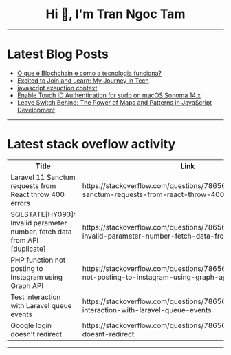 <h1 align="center">Hi 👋, I'm Tran Ngoc Tam</h1>

---

# Latest Blog Posts 
<!-- BLOG-POST-LIST:START -->
- [O que é Blochchain e como a tecnologia funciona?](https://dev.to/starch1/o-que-e-blochchain-e-como-a-tecnologia-funciona-24b0)
- [Excited to Join and Learn: My Journey in Tech](https://dev.to/ruturajj/excited-to-join-and-learn-my-journey-in-tech-59b9)
- [javascript exeuction context](https://dev.to/mhmd-salah/javascript-exeuction-context-12le)
- [Enable Touch ID Authentication for sudo on macOS Sonoma 14.x](https://dev.to/siddhantkcode/enable-touch-id-authentication-for-sudo-on-macos-sonoma-14x-4d28)
- [Leave Switch Behind: The Power of Maps and Patterns in JavaScript Development](https://dev.to/waelhabbal/leave-switch-behind-the-power-of-maps-and-patterns-in-javascript-development-2hhj)
<!-- BLOG-POST-LIST:END -->

---

# Latest stack oveflow activity
<table>
  <tr><th>Title</th><th>Link</th></tr>
  <!-- STACKOVERFLOW:START --><tr><td>Laravel 11 Sanctum requests from React throw 400 errors</td><td>https://stackoverflow.com/questions/78656633/laravel-11-sanctum-requests-from-react-throw-400-errors</td></tr><tr><td>SQLSTATE[HY093]: Invalid parameter number, fetch data from API [duplicate]</td><td>https://stackoverflow.com/questions/78656602/sqlstatehy093-invalid-parameter-number-fetch-data-from-api</td></tr><tr><td>PHP function not posting to Instagram using Graph API</td><td>https://stackoverflow.com/questions/78656588/php-function-not-posting-to-instagram-using-graph-api</td></tr><tr><td>Test interaction with Laravel queue events</td><td>https://stackoverflow.com/questions/78656533/test-interaction-with-laravel-queue-events</td></tr><tr><td>Google login doesn&#39;t redirect</td><td>https://stackoverflow.com/questions/78656356/google-login-doesnt-redirect</td></tr><!-- STACKOVERFLOW:END -->
</table>

---


